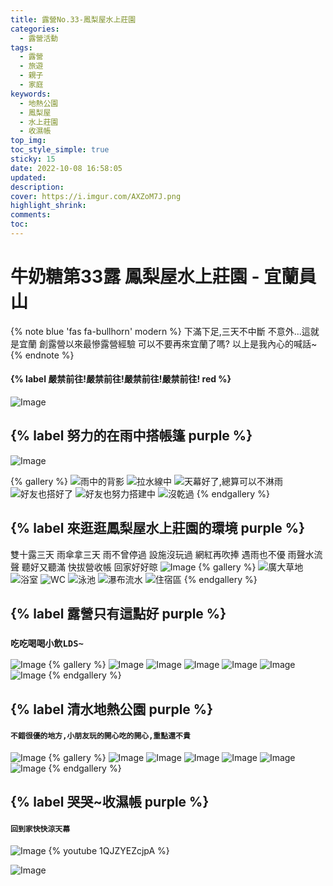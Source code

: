 ```yaml
---
title: 露營No.33-鳳梨屋水上莊園 
categories:
  - 露營活動
tags:
  - 露營
  - 旅遊
  - 親子
  - 家庭
keywords:
  - 地熱公園
  - 鳳梨屋
  - 水上莊園
  - 收濕帳
top_img:
toc_style_simple: true
sticky: 15
date: 2022-10-08 16:58:05
updated:
description:
cover: https://i.imgur.com/AXZoM7J.png
highlight_shrink:
comments:
toc:
---
```


# 牛奶糖第33露 鳳梨屋水上莊園 - 宜蘭員山

{% note blue 'fas fa-bullhorn' modern %}
下滿下足,三天不中斷
不意外...這就是宜蘭
創露營以來最慘露營經驗
可以不要再來宜蘭了嗎?
以上是我內心的喊話~
{% endnote %}
#### {% label 嚴禁前往!嚴禁前往!嚴禁前往!嚴禁前往! red %}

![Image](https://i.imgur.com/u6wFgKL.png)

## {% label 努力的在雨中搭帳篷 purple %}

![Image](https://i.imgur.com/yBpZ16N.png)

{% gallery %}
![雨中的背影](https://i.imgur.com/qz0l3C1.png)
![拉水線中](https://i.imgur.com/bmRHLsK.png)
![天幕好了,總算可以不淋雨](https://i.imgur.com/RyEu5G6.png)
![好友也搭好了](https://i.imgur.com/TRIwDyE.png)
![好友也努力搭建中](https://i.imgur.com/KRGGSHy.png)
![沒乾過](https://i.imgur.com/DQU0TO9.png)
{% endgallery %}

## {% label 來逛逛鳳梨屋水上莊園的環境 purple %}
雙十露三天 雨傘拿三天
雨不曾停過 設施沒玩過
網紅再吹捧 遇雨也不優
雨聲水流聲 聽好又聽滿
快拔營收帳 回家好好晾
![Image](https://i.imgur.com/AXZoM7J.png)
{% gallery %}
![廣大草地](https://i.imgur.com/cJssqdn.png)
![浴室](https://i.imgur.com/XfXFlrU.png)
![WC](https://i.imgur.com/SHJDAYg.png)
![泳池](https://i.imgur.com/DTnbQgD.png)
![瀑布流水](https://i.imgur.com/Khe9oNc.png)
![住宿區](https://i.imgur.com/aJuWDwl.png)
{% endgallery %}

## {% label 露營只有這點好 purple %}

### `吃吃喝喝小飲LDS~`

![Image](https://i.imgur.com/rTUjvOx.png)
{% gallery %}
![Image](https://i.imgur.com/g7D0x4m.png)
![Image](https://i.imgur.com/kv7xjQ0.png)
![Image](https://i.imgur.com/g4ei5i5.png)
![Image](https://i.imgur.com/nHrX9iA.png)
![Image](https://i.imgur.com/9YMoMwy.png)
![Image](https://i.imgur.com/gtRgQ4Z.png)
{% endgallery %}

## {% label 清水地熱公園 purple %}

#### `不錯很優的地方,小朋友玩的開心吃的開心,重點還不貴`

![Image](https://i.imgur.com/KfjTNpO.png)
{% gallery %}
![Image](https://i.imgur.com/EYACw7Z.png)
![Image](https://i.imgur.com/BaDq9NG.png)
![Image](https://i.imgur.com/gBVOqMi.png)
![Image](https://i.imgur.com/Bq9VQp4.png)
![Image](https://i.imgur.com/5wOHTdN.png)
![Image](https://i.imgur.com/4gcja6V.png)
{% endgallery %}

## {% label 哭哭~收濕帳 purple %}

#### `回到家快快涼天幕`

![Image](https://i.imgur.com/FTExYTH.png)
{% youtube 1QJZYEZcjpA %}

![Image](https://i.imgur.com/tp0CbaD.png)
